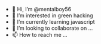- 👋 Hi, I’m @mentalboy56
- 👀 I’m interested in green hacking
- 🌱 I’m currently learning javascript
- 💞️ I’m looking to collaborate on ...
- 📫 How to reach me ...

<!---
mentalboy56/mentalboy56 is a ✨ special ✨ repository because its `README.md` (this file) appears on your GitHub profile.
You can click the Preview link to take a look at your changes.
--->
